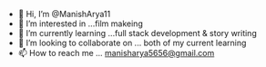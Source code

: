 - 👋 Hi, I’m @ManishArya11
- 👀 I’m interested in ...film makeing
- 🌱 I’m currently learning ...full stack development & story writing
- 💞️ I’m looking to collaborate on ... both of my current learning
- 📫 How to reach me ... manisharya5656@gmail.com

<!---
ManishArya11/ManishArya11 is a ✨ special ✨ repository because its `README.md` (this file) appears on your GitHub profile.
You can click the Preview link to take a look at your changes.
--->
